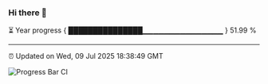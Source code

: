 ### Hi there 👋

⏳ Year progress { ███████████████▁▁▁▁▁▁▁▁▁▁▁▁▁▁▁ } 51.99 %

---

⏰ Updated on Wed, 09 Jul 2025 18:38:49 GMT

![Progress Bar CI](https://github.com/DhruviPatel157/GitHub-Actions-Demo/workflows/Progress%20Bar%20CI/badge.svg)
